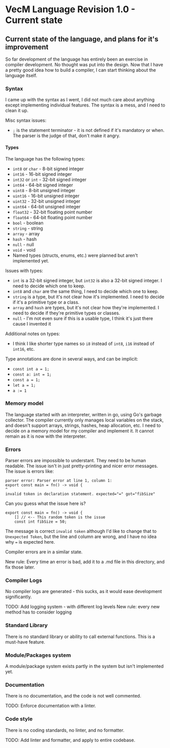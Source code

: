 # VecM Language Revision 1.0 - Current state
## Current state of the language, and plans for it's improvement
So far development of the language has entirely been an exercise in compiler development. No thought was put into the design. Now that I have a pretty good idea how to build a compiler, I can start thinking about the language itself.

### Syntax
I came up with the syntax as I went, I did not much care about anything except implementing individual features. The syntax is a mess, and I need to clean it up.

Misc syntax issues:

- `;` is the statement terminator - it is not defined if it's mandatory or when. The parser is the judge of that, don't make it angry.

#### Types
The language has the following types:
- `int8` or `char` - 8-bit signed integer
- `int16` - 16-bit signed integer
- `int32` or `int` - 32-bit signed integer
- `int64` - 64-bit signed integer
- `uint8` - 8-bit unsigned integer
- `uint16` - 16-bit unsigned integer
- `uint32` - 32-bit unsigned integer
- `uint64` - 64-bit unsigned integer
- `float32` - 32-bit floating point number
- `float64` - 64-bit floating point number
- `bool` - boolean
- `string` - string
- `array` - array
- `hash` - hash
- `null` - null
- `void` - void
- Named types (structs, enums, etc.) were planned but aren't implemented yet.

Issues with types:
- `int` is a 32-bit signed integer, but `int32` is also a 32-bit signed integer. I need to decide which one to keep.
- `int8` and `char` are the same thing, I need to decide which one to keep.
- `string` is a type, but it's not clear how it's implemented. I need to decide if it's a primitive type or a class.
- `array` and `hash` are types, but it's not clear how they're implemented. I need to decide if they're primitive types or classes.
- `null` - I'm not even sure if this is a usable type, I think it's just there cause I invented it

Additional notes on types:
- I think I like shorter type names so `i8` instead of `int8`, `i16` instead of `int16`, etc.

Type annotations are done in several ways, and can be implicit:
- `const int a = 1;`
- `const a: int = 1;`
- `const a = 1;`
- `let a = 1;`
- `a := 1`

### Memory model
The language started with an interpreter, written in go, using Go's garbage collector. The compiler currently only manages local variables on the stack, and doesn't support arrays, strings, hashes, heap allocation, etc. I need to decide on a memory model for my compiler and implement it. It cannot remain as it is now with the interpreter.

### Errors
Parser errors are impossible to understant. They need to be human readable. The issue isn't in just pretty-printing and nicer error messages. The issue is errors like:

```
parser error: Parser error at line 1, column 1:
export const main = fn() -> void {
^
invalid token in declaration statement. expected="=" got="fibSize"
```

Can you guess what the issue here is?
```
export const main = fn() -> void {
    [] // <-- This random token is the issue
    const int fibSize = 50;
```
The message is correct `invalid token` although I'd like to change that to `Unexpected Token`, but the line and column are wrong, and I have no idea why `=` is expected here.


Compiler errors are in a similar state.

New rule: Every time an error is bad, add it to a .md file in this directory, and fix those later.

### Compiler Logs
No compiler logs are generated - this sucks, as it would ease development significantly.

TODO: Add logging system - with different log levels
New rule: every new method has to consider logging

### Standard Library
There is no standard library or ability to call external functions. This is a must-have feature.

### Module/Packages system
A module/package system exists partly in the system but isn't implemented yet. 

### Documentation
There is no documentation, and the code is not well commented.

TODO: Enforce documentation with a linter.

### Code style
There is no coding standards, no linter, and no formatter.

TODO: Add linter and formatter, and apply to entire codebase.

